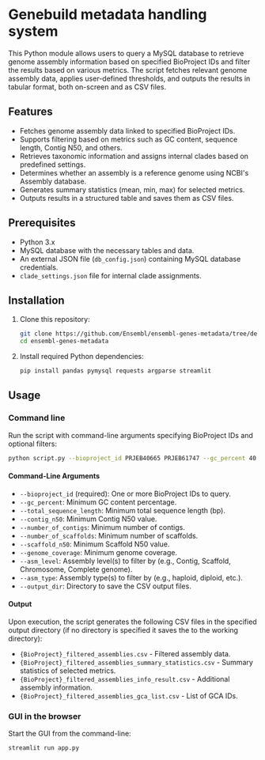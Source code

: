 # Genebuild metadata handling system

This Python module allows users to query a MySQL database to retrieve genome assembly information based on specified BioProject IDs and filter the results based on various metrics. The script fetches relevant genome assembly data, applies user-defined thresholds, and outputs the results in tabular format, both on-screen and as CSV files.

## Features
- Fetches genome assembly data linked to specified BioProject IDs.
- Supports filtering based on metrics such as GC content, sequence length, Contig N50, and others.
- Retrieves taxonomic information and assigns internal clades based on predefined settings.
- Determines whether an assembly is a reference genome using NCBI's Assembly database.
- Generates summary statistics (mean, min, max) for selected metrics.
- Outputs results in a structured table and saves them as CSV files.

## Prerequisites
- Python 3.x
- MySQL database with the necessary tables and data.
- An external JSON file (`db_config.json`) containing MySQL database credentials.
- `clade_settings.json` file for internal clade assignments.

## Installation
1. Clone this repository:
   ```sh
   git clone https://github.com/Ensembl/ensembl-genes-metadata/tree/dev/gb_metadata_handling
   cd ensembl-genes-metadata
   ```
2. Install required Python dependencies:
   ```sh
   pip install pandas pymysql requests argparse streamlit
   ```

## Usage

### Command line
Run the script with command-line arguments specifying BioProject IDs and optional filters:
```sh
python script.py --bioproject_id PRJEB40665 PRJEB61747 --gc_percent 40.0 --total_sequence_length 1000000 --asm_level Scaffold --output_dir ./results
```

#### Command-Line Arguments
- `--bioproject_id` (required): One or more BioProject IDs to query.
- `--gc_percent`: Minimum GC content percentage.
- `--total_sequence_length`: Minimum total sequence length (bp).
- `--contig_n50`: Minimum Contig N50 value.
- `--number_of_contigs`: Minimum number of contigs.
- `--number_of_scaffolds`: Minimum number of scaffolds.
- `--scaffold_n50`: Minimum Scaffold N50 value.
- `--genome_coverage`: Minimum genome coverage.
- `--asm_level`: Assembly level(s) to filter by (e.g., Contig, Scaffold, Chromosome, Complete genome).
- `--asm_type`: Assembly type(s) to filter by (e.g., haploid, diploid, etc.).
- `--output_dir`: Directory to save the CSV output files.

#### Output
Upon execution, the script generates the following CSV files in the specified output directory (if no directory is specified it saves the to the working directory):
- `{BioProject}_filtered_assemblies.csv` - Filtered assembly data.
- `{BioProject}_filtered_assemblies_summary_statistics.csv` - Summary statistics of selected metrics.
- `{BioProject}_filtered_assemblies_info_result.csv` - Additional assembly information.
- `{BioProject}_filtered_assemblies_gca_list.csv` - List of GCA IDs.

### GUI in the browser
Start the GUI from the command-line:
```sh
streamlit run app.py
```















